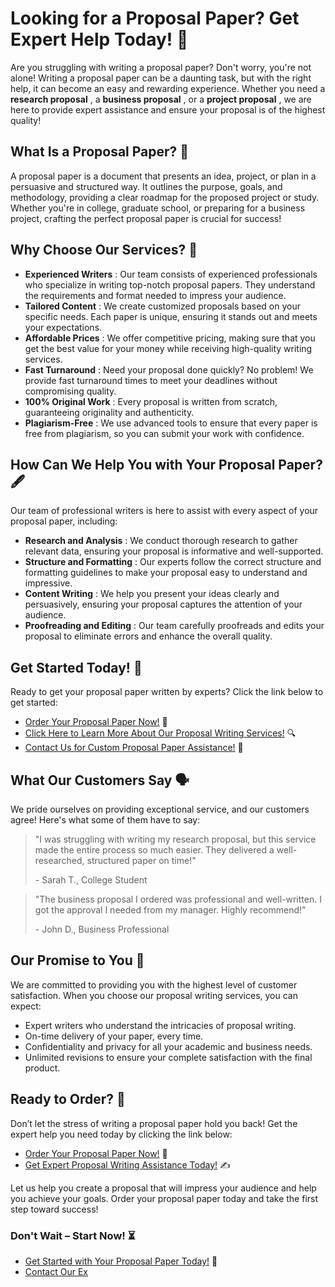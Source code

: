# Looking for a Proposal Paper? Get Expert Help Today! 📑

Are you struggling with writing a proposal paper? Don't worry, you're not alone! Writing a proposal paper can be a daunting task, but with the right help, it can become an easy and rewarding experience. Whether you need a **research proposal** , a **business proposal** , or a **project proposal** , we are here to provide expert assistance and ensure your proposal is of the highest quality!

## What Is a Proposal Paper? 🤔

A proposal paper is a document that presents an idea, project, or plan in a persuasive and structured way. It outlines the purpose, goals, and methodology, providing a clear roadmap for the proposed project or study. Whether you're in college, graduate school, or preparing for a business project, crafting the perfect proposal paper is crucial for success!

## Why Choose Our Services? 🌟

- **Experienced Writers** : Our team consists of experienced professionals who specialize in writing top-notch proposal papers. They understand the requirements and format needed to impress your audience.
- **Tailored Content** : We create customized proposals based on your specific needs. Each paper is unique, ensuring it stands out and meets your expectations.
- **Affordable Prices** : We offer competitive pricing, making sure that you get the best value for your money while receiving high-quality writing services.
- **Fast Turnaround** : Need your proposal done quickly? No problem! We provide fast turnaround times to meet your deadlines without compromising quality.
- **100% Original Work** : Every proposal is written from scratch, guaranteeing originality and authenticity.
- **Plagiarism-Free** : We use advanced tools to ensure that every paper is free from plagiarism, so you can submit your work with confidence.

## How Can We Help You with Your Proposal Paper? 🖋️

Our team of professional writers is here to assist with every aspect of your proposal paper, including:

- **Research and Analysis** : We conduct thorough research to gather relevant data, ensuring your proposal is informative and well-supported.
- **Structure and Formatting** : Our experts follow the correct structure and formatting guidelines to make your proposal easy to understand and impressive.
- **Content Writing** : We help you present your ideas clearly and persuasively, ensuring your proposal captures the attention of your audience.
- **Proofreading and Editing** : Our team carefully proofreads and edits your proposal to eliminate errors and enhance the overall quality.

## Get Started Today! 🚀

Ready to get your proposal paper written by experts? Click the link below to get started:

- [Order Your Proposal Paper Now!](https://tinyurl.com/topessay?keyword=proposal+paper) 📄
- [Click Here to Learn More About Our Proposal Writing Services!](https://tinyurl.com/topessay?keyword=proposal+paper) 🔍
- [Contact Us for Custom Proposal Paper Assistance!](https://tinyurl.com/topessay?keyword=proposal+paper) 💬

## What Our Customers Say 🗣️

We pride ourselves on providing exceptional service, and our customers agree! Here's what some of them have to say:

> "I was struggling with writing my research proposal, but this service made the entire process so much easier. They delivered a well-researched, structured paper on time!"
> 
> <footer>- Sarah T., College Student</footer>

> "The business proposal I ordered was professional and well-written. I got the approval I needed from my manager. Highly recommend!"
> 
> <footer>- John D., Business Professional</footer>

## Our Promise to You 💯

We are committed to providing you with the highest level of customer satisfaction. When you choose our proposal writing services, you can expect:

- Expert writers who understand the intricacies of proposal writing.
- On-time delivery of your paper, every time.
- Confidentiality and privacy for all your academic and business needs.
- Unlimited revisions to ensure your complete satisfaction with the final product.

## Ready to Order? 🚀

Don’t let the stress of writing a proposal paper hold you back! Get the expert help you need today by clicking the link below:

- [Order Your Proposal Paper Now!](https://tinyurl.com/topessay?keyword=proposal+paper) 📑
- [Get Expert Proposal Writing Assistance Today!](https://tinyurl.com/topessay?keyword=proposal+paper) ✍️

Let us help you create a proposal that will impress your audience and help you achieve your goals. Order your proposal paper today and take the first step toward success!

### Don't Wait – Start Now! ⏳

- [Get Started with Your Proposal Paper Today!](https://tinyurl.com/topessay?keyword=proposal+paper) 📝
- [Contact Our Ex](https://tinyurl.com/topessay?keyword=proposal+paper)
